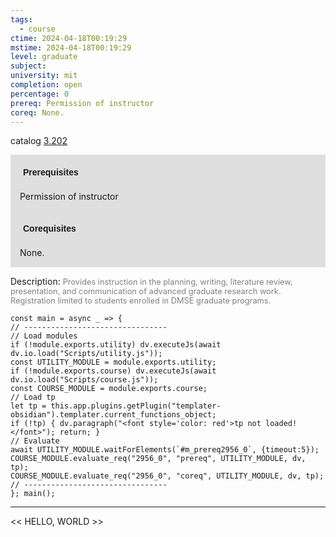 ```yaml
---
tags:
  - course
ctime: 2024-04-18T00:19:29
mstime: 2024-04-18T00:19:29
level: graduate
subject: 
university: mit
completion: open
percentage: 0
prereq: Permission of instructor
coreq: None.
---
```


catalog [3.202](http://student.mit.edu/catalog/m3a.html#3.202)

<span style="display: block; padding: 15px; background-color: rgb(100, 100, 100, 0.2);"><font id="m_prereq2956_0" style="display: block; font-family: Arial, sans-serif; font-weight: bold; padding: 5px">Prerequisites</font><br><span id="prereq2956_0">Permission of instructor</span></span>
<span style="display: block; padding: 15px; background-color: rgb(100, 100, 100, 0.2);"><font id="m_coreq2956_0" style="display: block; font-family: Arial, sans-serif; font-weight: bold; padding: 5px">Corequisites</font><br><span id="coreq2956_0">None.</span></span>

<font style="">Description:</font>
<font style="color: grey; font-size: 0.8rem;">Provides instruction in the planning, writing, literature review, presentation, and communication of advanced graduate research work. Registration limited to students enrolled in DMSE graduate programs.</font>

```dataviewjs
const main = async _ => {
// --------------------------------
// Load modules
if (!module.exports.utility) dv.executeJs(await dv.io.load("Scripts/utility.js"));
const UTILITY_MODULE = module.exports.utility;
if (!module.exports.course) dv.executeJs(await dv.io.load("Scripts/course.js"));
const COURSE_MODULE = module.exports.course;
// Load tp
let tp = this.app.plugins.getPlugin("templater-obsidian").templater.current_functions_object;
if (!tp) { dv.paragraph("<font style='color: red'>tp not loaded!</font>"); return; }
// Evaluate
await UTILITY_MODULE.waitForElements(`#m_prereq2956_0`, {timeout:5});
COURSE_MODULE.evaluate_req("2956_0", "prereq", UTILITY_MODULE, dv, tp);
COURSE_MODULE.evaluate_req("2956_0", "coreq", UTILITY_MODULE, dv, tp);
// --------------------------------
}; main();
```

---

<< HELLO, WORLD >>
